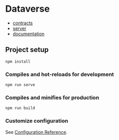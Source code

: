 # Dataverse

* [contracts](https://github.com/Fluffy9/Dataverse-Contracts)
* [server](https://github.com/Fluffy9/Dataverse-BasicAPI-Akash)
* [documentation](https://github.com/Fluffy9/Dataverse/wiki)

## Project setup
```
npm install
```

### Compiles and hot-reloads for development
```
npm run serve
```

### Compiles and minifies for production
```
npm run build
```

### Customize configuration
See [Configuration Reference](https://cli.vuejs.org/config/).
